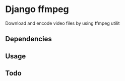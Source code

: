 # Django ffmpeg
Download and encode video files by using ffmpeg utilit

## Dependencies

## Usage

## Todo

